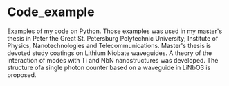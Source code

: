 # Code_example
 Examples of my code on Python.
 Those examples was used in my master's thesis in Peter the Great St. Petersburg Polytechnic University; Institute of Physics, Nanotechnologies and Telecommunications.
 Master's thesis is devoted study coatings on Lithium Niobate waveguides. A theory of the interaction of modes with Ti and NbN nanostructures was developed. The structure ofa single photon counter based on a waveguide in LiNbO3 is proposed.